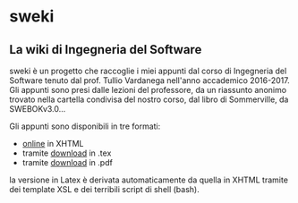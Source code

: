 # sweki
## La wiki di Ingegneria del Software

sweki è un progetto che raccoglie i miei appunti dal corso di Ingegneria del Software tenuto dal prof. Tullio Vardanega nell'anno accademico 2016-2017. Gli appunti sono presi dalle lezioni del professore, da un riassunto anonimo trovato nella cartella condivisa del nostro corso, dal libro di Sommerville, da SWEBOKv3.0...

Gli appunti sono disponibili in tre formati:
* [online](https://fiup.github.io/sweki/) in XHTML
* tramite [download](https://github.com/FIUP/sweki/raw/master/tex/sweki.tex) in .tex
* tramite [download](https://github.com/FIUP/sweki/raw/master/tex/sweki.pdf) in .pdf

la versione in Latex è derivata automaticamente da quella in XHTML tramite dei template XSL e dei terribili script di shell (bash).
